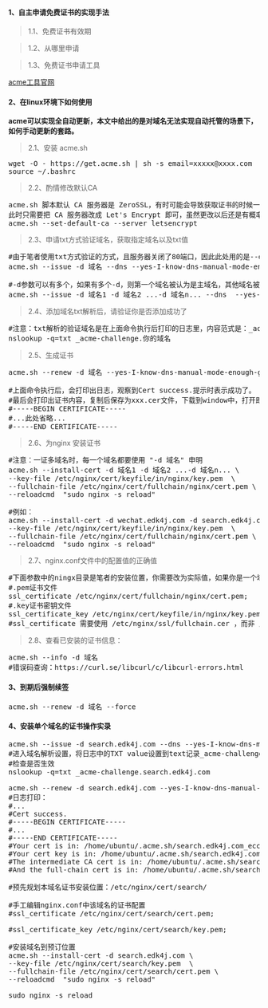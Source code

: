 #### 1、自主申请免费证书的实现手法
>1.1、免费证书有效期

>1.2、从哪里申请

>1.3、免费证书申请工具

<a href="https://github.com/acmesh-official/acme.sh/wiki/说明" target="_blank">acme工具官网</a>

#### 2、在linux环境下如何使用

**acme可以实现全自动更新，本文中给出的是对域名无法实现自动托管的场景下，如何手动更新的套路。**

>2.1、安装 acme.sh
<pre class="prettyprint lang-s">
wget -O - https://get.acme.sh | sh -s email=xxxxx@xxxx.com
source ~/.bashrc
</pre>

>2.2、酌情修改默认CA
<pre class="prettyprint lang-s">
acme.sh 脚本默认 CA 服务器是 ZeroSSL，有时可能会导致获取证书的时候一直出现：Pending，The CA is processing your order，please just wait.
此时只需要把 CA 服务器改成 Let's Encrypt 即可，虽然更改以后还是有概率出现 pending，但基本 2-3 次即可成功
acme.sh --set-default-ca --server letsencrypt
</pre>

>2.3、申请txt方式验证域名，获取指定域名以及txt值
<pre class="prettyprint lang-s">
#由于笔者使用txt方式验证的方式，且服务器关闭了80端口，因此此处用的是--dns；如果有打开80端口且要实现自动验证则可以使用--apache或者--nginx，
acme.sh --issue -d 域名 --dns --yes-I-know-dns-manual-mode-enough-go-ahead-please
 
#-d参数可以有多个，如果有多个-d，则第一个域名被认为是主域名，其他域名被认为是别名
acme.sh --issue -d 域名1 -d 域名2 ...-d 域名n... --dns  --yes-I-know-dns-manual-mode-enough-go-ahead-please
</pre>

>2.4、添加域名txt解析后，请验证你是否添加成功了
<pre class="prettyprint lang-s">
#注意：txt解析的验证域名是在上面命令执行后打印的日志里，内容范式是：_acme-challenge.你的域名
nslookup -q=txt _acme-challenge.你的域名
</pre>

>2.5、生成证书
<pre class="prettyprint lang-s">
acme.sh --renew -d 域名 --yes-I-know-dns-manual-mode-enough-go-ahead-please 
 
#上面命令执行后，会打印出日志，观察到Cert success.提示时表示成功了。
#最后会打印出证书内容，复制后保存为xxx.cer文件，下载到window中，打开即可看到证书信息
#-----BEGIN CERTIFICATE-----
#...此处省略...
#-----END CERTIFICATE-----
</pre>
>2.6、为nginx 安装证书
<pre class="prettyprint lang-s">
#注意：一证多域名时，每一个域名都要使用 "-d 域名" 申明
acme.sh --install-cert -d 域名1 -d 域名2 ...-d 域名n... \
--key-file /etc/nginx/cert/keyfile/in/nginx/key.pem  \
--fullchain-file /etc/nginx/cert/fullchain/nginx/cert.pem \
--reloadcmd  "sudo nginx -s reload"

#例如：
acme.sh --install-cert -d wechat.edk4j.com -d search.edk4j.com -d mail.edk4j.com -d star.edk4j.com -d starapp.edk4j.com \
--key-file /etc/nginx/cert/keyfile/in/nginx/key.pem  \
--fullchain-file /etc/nginx/cert/fullchain/nginx/cert.pem \
--reloadcmd  "sudo nginx -s reload"
</pre>
>2.7、nginx.conf文件中的配置值的正确值
<pre class="prettyprint lang-s">
#下面参数中的ningx目录是笔者的安装位置，你需要改为实际值，如果你是一个域名一个证书，也请酌情修改
#.pem证书文件
ssl_certificate /etc/nginx/cert/fullchain/nginx/cert.pem;
#.key证书密钥文件
ssl_certificate_key /etc/nginx/cert/keyfile/in/nginx/key.pem;
#ssl_certificate 需要使用 /etc/nginx/ssl/fullchain.cer ，而非 /etc/nginx/ssl/<domain>.cer ，否则 SSL Labs 的测试会报证书链问题（Chain issues Incomplete）。
</pre>
>2.8、查看已安装的证书信息：
<pre class="prettyprint lang-s">
acme.sh --info -d 域名
#错误码查询：https://curl.se/libcurl/c/libcurl-errors.html
</pre>

#### 3、到期后强制续签

<pre class="prettyprint lang-s">
acme.sh --renew -d 域名 --force
</pre>

#### 4、安装单个域名的证书操作实录

<pre class="prettyprint lang-s">
acme.sh --issue -d search.edk4j.com --dns --yes-I-know-dns-manual-mode-enough-go-ahead-please
#进入域名解析设置，将日志中的TXT value设置到text记录_acme-challenge.search.edk4j.com中
#检查是否生效
nslookup -q=txt _acme-challenge.search.edk4j.com 

acme.sh --renew -d search.edk4j.com --yes-I-know-dns-manual-mode-enough-go-ahead-please
#日志打印：
#...
#Cert success.
#-----BEGIN CERTIFICATE-----
#...
#-----END CERTIFICATE-----
#Your cert is in: /home/ubuntu/.acme.sh/search.edk4j.com_ecc/search.edk4j.com.cer
#Your cert key is in: /home/ubuntu/.acme.sh/search.edk4j.com_ecc/search.edk4j.com.key
#The intermediate CA cert is in: /home/ubuntu/.acme.sh/search.edk4j.com_ecc/ca.cer
#And the full-chain cert is in: /home/ubuntu/.acme.sh/search.edk4j.com_ecc/fullchain.cer

#预先规划本域名证书安装位置：/etc/nginx/cert/search/

#手工编辑nginx.conf中该域名的证书配置
#ssl_certificate /etc/nginx/cert/search/cert.pem;

#ssl_certificate_key /etc/nginx/cert/search/key.pem;

#安装域名到预订位置
acme.sh --install-cert -d search.edk4j.com \
--key-file /etc/nginx/cert/search/key.pem  \
--fullchain-file /etc/nginx/cert/search/cert.pem \
--reloadcmd  "sudo nginx -s reload"

sudo nginx -s reload
</pre>